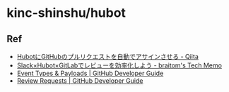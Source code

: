 # kinc-shinshu/hubot

## Ref

- [HubotにGitHubのプルリクエストを自動でアサインさせる - Qiita](https://qiita.com/s-kiriki/items/4b38af4ebd05bad70eb7)
- [Slack×Hubot×GitLabでレビューを効率化しよう - braitom's Tech Memo](https://braitom.hatenablog.com/entry/2014/12/22/170918)
- [Event Types & Payloads | GitHub Developer Guide](https://developer.github.com/v3/activity/events/types/#pullrequestevent)
- [Review Requests | GitHub Developer Guide](https://developer.github.com/v3/pulls/review_requests/)
